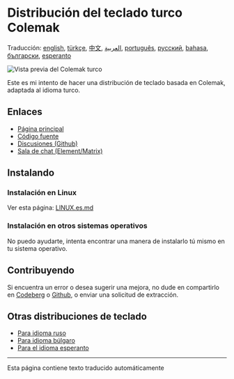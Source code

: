 # Distribución del teclado turco Colemak

Traducción: [english](README.md), [türkçe](README.tr.md), [中文](README.zh-CN.md), [العربية](README.ar.md), [português](README.pt.md), [русский](README.ru.md), [bahasa](README.id.md), [български](README.bg.md), [esperanto](README.eo.md)

![Vista previa del Colemak turco](./media/preview.png)

Este es mi intento de hacer una distribución de teclado basada en Colemak, adaptada al idioma turco.

## Enlaces

* [Página principal](https://salif.github.io/colemak-tr/)
* [Código fuente](https://codeberg.org/salif/colemak-tr)
* [Discusiones (Github)](https://github.com/salif/colemak-tr/discussions)
* [Sala de chat (Element/Matrix)](https://matrix.to/#/#salif-colemak:mozilla.org)

## Instalando

### Instalación en Linux

Ver esta página: [LINUX.es.md](./LINUX.es.md)

### Instalación en otros sistemas operativos

No puedo ayudarte, intenta encontrar una manera de instalarlo tú mismo en tu sistema operativo.

## Contribuyendo

Si encuentra un error o desea sugerir una mejora, no dude en compartirlo en [Codeberg] o [Github], o enviar una solicitud de extracción.

[Github]: https://github.com/salif/colemak-tr/discussions
[Codeberg]: https://codeberg.org/salif/colemak-tr/issues

## Otras distribuciones de teclado

* [Para idioma ruso](https://salif.github.io/colemak-ru/)
* [Para idioma búlgaro](https://salif.github.io/colemak-bg/)
* [Para el idioma esperanto](https://salif.github.io/colemak-eo/)

---

Esta página contiene texto traducido automáticamente
